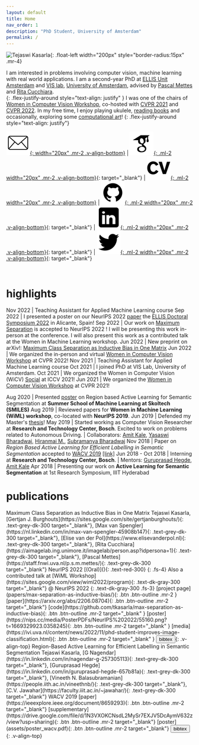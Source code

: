 ```yaml
---
layout: default
title: Home
nav_order: 1
description: "PhD Student, University of Amsterdam"
permalink: /
---
```


![Tejaswi Kasarla](assets/images/profile_photo.png){: .float-left width="200px" style="border-radius:15px" .mr-4}  


I am interested in problems involving computer vision, machine learning with real world applications. I am a second-year PhD at [ELLIS Unit Amsterdam](https://ivi.fnwi.uva.nl/ellis/) and [VIS lab](https://ivi.fnwi.uva.nl/vislab/), [University of Amsterdam](https://www.uva.nl/en), advised by [Pascal Mettes](https://staff.fnwi.uva.nl/p.s.m.mettes/index.html) and [Rita Cucchiara](http://personale.unimore.it/Rubrica/dettaglio/cucchiara).  
{: .flex-justify-around style="text-align: justify" }
I was one of the chairs of [Women in Computer Vision Workshop](https://sites.google.com/view/wicv/), co-hosted with [CVPR 2021](http://cvpr2021.thecvf.com/) and [CVPR 2022](http://cvpr2022.thecvf.com/). In my free time, I enjoy playing ukulele, [reading books](/more.html) and occasionally, exploring some [computational art](/art)!
{: .flex-justify-around style="text-align: justify"}

[![Email](assets/images/email.png){: width="20px" .mr-2 .v-align-bottom}](mailto:t.kasarla@uva.nl) \| [![Google Scholar](assets/images/gs.png){: .ml-2 width="20px" .mr-2 .v-align-bottom}](https://scholar.google.com/citations?hl=en&user=e_mkTxMAAAAJ&view_op=list_works&sortby=pubdate){: target="_blank"} \| [![CV](assets/images/cv.png){: .ml-2 width="20px" .mr-2 .v-align-bottom}](/cv) \| [![Github](assets/images/github.png){: .ml-2 width="20px" .mr-2 .v-align-bottom}](https://github.com/tkasarla){: target="_blank"} \| [![LinkedIn](assets/images/linkedin.png){: .ml-2 width="20px" .mr-2 .v-align-bottom}](https://www.linkedin.com/in/tejaswikasarla/){: target="_blank"} \| [![Twitter](assets/images/twitter.png){: .ml-2 width="20px" .mr-2 .v-align-bottom}](https://twitter.com/tkasarla_){: target="_blank"}

&nbsp;


# highlights

Nov 2022 | Teaching Assistant for Applied Machine Learning course
Sep 2022 | I presented a poster on our NeurIPS 2022 [paper](https://arxiv.org/abs/2206.08704) the [ELLIS Doctoral Symposium 2022](https://ellisalicante.org/eds2022/) in Alicante, Spain!
Sep 2022 | Our work on [Maximum Separation](https://arxiv.org/abs/2206.08704) is accepted to NeurIPS 2022 ! I will be presenting this work in-person at the conference. I will also present this work as a contributed talk at the Women in Machine Learning workshop.
Jun 2022 | New preprint on arXiv!: [Maximum Class Separation as Inductive Bias in One Matrix](https://arxiv.org/abs/2206.08704)
Jun 2022 | We organized the in-person and virtual [Women in Computer Vision Workshop](https://sites.google.com/view/wicvcvpr2022/home) at CVPR 2022!
Nov 2021 | Teaching Assistant for Applied Machine Learning course
Oct 2021 | I joined PhD at VIS Lab, University of Amsterdam.
Oct 2021 | We organized the Women in Computer Vision (WiCV) [Social](https://iccv2021.thecvf.com/networking-sessions) at ICCV 2021!
Jun 2021 | We organized the [Women in Computer Vision Workshop](https://sites.google.com/view/wicvcvpr2021/home) at CVPR 2021!
<!-- Nov 2020 | I was featured on [ResearcHers Code](https://www.researcherscode.com/twitter-contributors) [twitter](https://twitter.com/search?q=from%3AResearchersCode%20since%3A2020-11-02%20until%3A2020-11-09&src=typed_query&f=live). ResearcHers Code is an international community supporting cis & trans women & non-binary working in computational sciences, technology and research. I talked about my research and other related topics like SciComm, PhD admissions. -->
Aug 2020 | Presented [poster](https://smiles.skoltech.ru/poster-presentations) on Region based Active Learning for Semantic Segmentation at **Summer School of Machine Learning at Skoltech (SMILES)**
Aug 2019 |  Reviewed papers for **Women in Machine Learning (WiML) workshop**, co-located with **NeurIPS 2019**.
Jun 2019 |  Defended my Master's [thesis](http://web2py.iiit.ac.in/research_centres/publications/view_publication/mastersthesis/769)!
May 2019 | Started working as Computer Vision Researcher at **Research and Technology Center, Bosch**. Excited to work on problems related to Autonomous Driving. \| Collaborators: [Amit Kale](https://www.linkedin.com/in/kaleamit/), [Yasaswi Bharadwaj](https://www.linkedin.com/in/yasaswi-bharadwaj-katta-87647555), [Hiranmai M.](https://www.linkedin.com/in/hiranmai-4b0a3398/), [Subramanya Bharadwaj](https://www.linkedin.com/in/subramanya-bharadwaj-63b10758/)
Nov 2018 | Paper on _Region Based Active Learning for Efficient Labelling in Semantic Segmentation_ accepted to [WACV 2019](http://wacv19.wacv.net) [[link]](https://ieeexplore.ieee.org/document/8659293)
Jun 2018 - Oct 2018 | Interning at **Research and Technology Center, Bosch**. \| Mentors: [Guruprasad Hegde](https://www.linkedin.com/in/guruprasad-hegde-657b81a/),  [Amit Kale](https://www.linkedin.com/in/kaleamit/)
Apr 2018 | Presenting our work on **Active Learning for Semantic Segmentation** at 1st Research Symposium, IIIT Hyderabad



# publications

<span class="fs-5">
Maximum Class Separation as Inductive Bias in One Matrix  
</span>
 Tejaswi Kasarla, [Gertjan J. Burghouts](https://sites.google.com/site/gertjanburghouts/){: .text-grey-dk-300 target="_blank"}, [Max van Spengler](https://nl.linkedin.com/in/max-van-spengler-45908b147){: .text-grey-dk-300 target="_blank"}, [Elise van der Pol](https://www.elisevanderpol.nl){: .text-grey-dk-300 target="_blank"}, [Rita Cucchiara](https://aimagelab.ing.unimore.it/imagelab/person.asp?idpersona=1){: .text-grey-dk-300 target="_blank"}, [Pascal Mettes](https://staff.fnwi.uva.nl/p.s.m.mettes/){: .text-grey-dk-300 target="_blank"}  
NeurIPS 2022 [(Oral)](){: .text-red-300}
{: .fs-4}  
Also a contributed talk at [WiML Workshop](https://sites.google.com/view/wiml2022/program){: .text-dk-gray-300 target="_blank"} @ NeurIPS 2022
{: .text-dk-gray-300 .fs-3}
<span class="fs-3">
[project page](papers/max-separation-as-inductive-bias/){: .btn .btn-outline .mr-2 }[paper](https://arxiv.org/abs/2206.08704){: .btn .btn-outline .mr-2 target="_blank"} [code](https://github.com/tkasarla/max-separation-as-inductive-bias){: .btn .btn-outline .mr-2 target="_blank" } [poster](https://nips.cc/media/PosterPDFs/NeurIPS%202022/55160.png?t=1669329923.0358245){: .btn .btn-outline .mr-2 target="_blank" } [media](https://ivi.uva.nl/content/news/2022/11/phd-student-improves-image-classification.html){: .btn .btn-outline .mr-2 target="_blank" } <button class="btn btn-outline bibtex">bibtex</button>{: .v-align-top}
</span>  




<span class="fs-5">
Region-Based Active Learning for Efficient Labelling in Semantic Segmentation  
</span>
Tejaswi Kasarla, [G Nagendar](https://in.linkedin.com/in/nagendar-g-257305113){: .text-grey-dk-300 target="_blank"}, [Guruprasad Hegde](https://in.linkedin.com/in/guruprasad-hegde-657b81a){: .text-grey-dk-300 target="_blank"}, [Vineeth N. Balasubramanian](https://people.iith.ac.in/vineethnb/){: .text-grey-dk-300 target="_blank"}, [C.V. Jawahar](https://faculty.iiit.ac.in/~jawahar/){: .text-grey-dk-300 target="_blank"}  
WACV 2019

<span class="fs-3">
[paper](https://ieeexplore.ieee.org/document/8659293){: .btn .btn-outline .mr-2 target="_blank"} [supplementary](https://drive.google.com/file/d/1N3VXOKCNsdL2MySr7EXJV5DcAymV632z/view?usp=sharing){: .btn .btn-outline .mr-2 target="_blank"} [poster](assets/poster_wacv.pdf){: .btn .btn-outline .mr-2 target="_blank"} <button class="btn btn-outline fn-bibtex">bibtex</button>{: .v-align-top}
</span>

